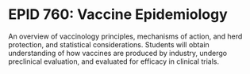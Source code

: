 # EPID 760: Vaccine Epidemiology

An overview of vaccinology principles, mechanisms of action, and herd protection, and statistical considerations. Students will obtain understanding of how vaccines are produced by industry, undergo preclinical evaluation, and evaluated for efficacy in clinical trials.